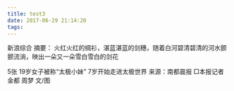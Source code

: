 ```yaml
---
title: test3
date: 2017-06-29 21:14:20
tags:
---
```

新浪综合
摘要：
火红火红的绸衫，湛蓝湛蓝的剑穗，随着白河碧清碧清的河水颤颤流淌，映出一朵又一朵雪白雪白的剑花

5张
19岁女子被称“太极小妹” 7岁开始走进太极世界
来源：南都晨报
□本报记者 金都 周梦 文/图